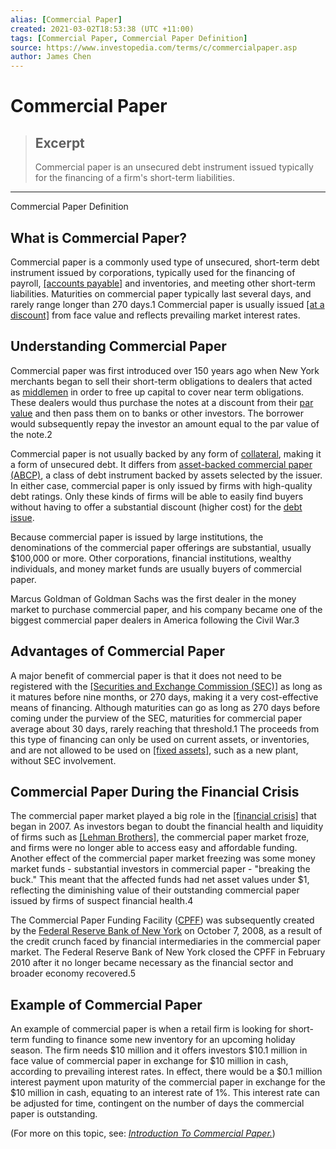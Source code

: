 ```yaml
---
alias: [Commercial Paper]
created: 2021-03-02T18:53:38 (UTC +11:00)
tags: [Commercial Paper, Commercial Paper Definition]
source: https://www.investopedia.com/terms/c/commercialpaper.asp
author: James Chen
---
```


# Commercial Paper

> ## Excerpt
> Commercial paper is an unsecured debt instrument issued typically for the financing of a firm's short-term liabilities.

---

Commercial Paper Definition
## What is Commercial Paper?

Commercial paper is a commonly used type of unsecured, short-term debt instrument issued by corporations, typically used for the financing of payroll, [[accounts payable]](https://www.investopedia.com/terms/a/accountspayable.asp) and inventories, and meeting other short-term liabilities. Maturities on commercial paper typically last several days, and rarely range longer than 270 days.1 Commercial paper is usually issued [[at a discount]](https://www.investopedia.com/terms/a/at-a-discount.asp) from face value and reflects prevailing market interest rates.

## Understanding Commercial Paper

Commercial paper was first introduced over 150 years ago when New York merchants began to sell their short-term obligations to dealers that acted as [middlemen](https://www.investopedia.com/terms/m/middleman.asp) in order to free up capital to cover near term obligations. These dealers would thus purchase the notes at a discount from their [par value](https://www.investopedia.com/terms/p/parvalue.asp) and then pass them on to banks or other investors. The borrower would subsequently repay the investor an amount equal to the par value of the note.2

Commercial paper is not usually backed by any form of [collateral](https://www.investopedia.com/terms/c/collateral.asp), making it a form of unsecured debt. It differs from [asset-backed commercial paper (ABCP)](https://www.investopedia.com/terms/a/asset_backed_commercial_paper.asp), a class of debt instrument backed by assets selected by the issuer. In either case, commercial paper is only issued by firms with high-quality debt ratings. Only these kinds of firms will be able to easily find buyers without having to offer a substantial discount (higher cost) for the [debt issue](https://www.investopedia.com/terms/d/debt-issue.asp).

Because commercial paper is issued by large institutions, the denominations of the commercial paper offerings are substantial, usually $100,000 or more. Other corporations, financial institutions, wealthy individuals, and money market funds are usually buyers of commercial paper.

Marcus Goldman of Goldman Sachs was the first dealer in the money market to purchase commercial paper, and his company became one of the biggest commercial paper dealers in America following the Civil War.3 

## Advantages of Commercial Paper

A major benefit of commercial paper is that it does not need to be registered with the [[Securities and Exchange Commission (SEC)]](https://www.investopedia.com/terms/s/sec.asp) as long as it matures before nine months, or 270 days, making it a very cost-effective means of financing. Although maturities can go as long as 270 days before coming under the purview of the SEC, maturities for commercial paper average about 30 days, rarely reaching that threshold.1 The proceeds from this type of financing can only be used on current assets, or inventories, and are not allowed to be used on [[fixed assets]](https://www.investopedia.com/terms/f/fixedasset.asp), such as a new plant, without SEC involvement.

## Commercial Paper During the Financial Crisis

The commercial paper market played a big role in the [[financial crisis]](https://www.investopedia.com/terms/f/financial-crisis.asp) that began in 2007. As investors began to doubt the financial health and liquidity of firms such as [[Lehman Brothers]](https://www.investopedia.com/terms/l/lehman-brothers.asp), the commercial paper market froze, and firms were no longer able to access easy and affordable funding. Another effect of the commercial paper market freezing was some money market funds - substantial investors in commercial paper - "breaking the buck." This meant that the affected funds had net asset values under $1, reflecting the diminishing value of their outstanding commercial paper issued by firms of suspect financial health.4

The Commercial Paper Funding Facility ([CPFF](https://www.investopedia.com/terms/c/commericial-paper-funding-facility-cpff.asp)) was subsequently created by the [Federal Reserve Bank of New York](https://www.investopedia.com/terms/f/federal-reserve-bank-of-new-york.asp) on October 7, 2008, as a result of the credit crunch faced by financial intermediaries in the commercial paper market. The Federal Reserve Bank of New York closed the CPFF in February 2010 after it no longer became necessary as the financial sector and broader economy recovered.5

## Example of Commercial Paper

An example of commercial paper is when a retail firm is looking for short-term funding to finance some new inventory for an upcoming holiday season. The firm needs $10 million and it offers investors $10.1 million in face value of commercial paper in exchange for $10 million in cash, according to prevailing interest rates. In effect, there would be a $0.1 million interest payment upon maturity of the commercial paper in exchange for the $10 million in cash, equating to an interest rate of 1%. This interest rate can be adjusted for time, contingent on the number of days the commercial paper is outstanding.

(For more on this topic, see: _[Introduction To Commercial Paper.](https://www.investopedia.com/articles/investing/070313/introduction-commercial-paper.asp)_)
